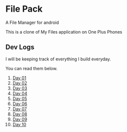 # File Pack

A File Manager for android

This is a clone of My Files application on One Plus Phones

## Dev Logs

I will be keeping track of everything I build everyday.

You can read them below.

1. [Day 01](docs/dev_log_01.md)
2. [Day 02](docs/dev_log_02.md)
3. [Day 03](docs/dev_log_03.md)
4. [Day 04](docs/dev_log_04.md)
5. [Day 05](docs/dev_log_05.md)
6. [Day 06](docs/dev_log_06.md)
7. [Day 07](docs/dev_log_07.md)
8. [Day 08](docs/dev_log_08.md)
9. [Day 09](docs/dev_log_09.md)
10. [Day 10](docs/dev_log_10.md)